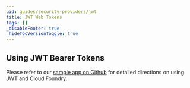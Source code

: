 ```yaml
---
uid: guides/security-providers/jwt
title: JWT Web Tokens
tags: []
_disableFooter: true
_hideTocVersionToggle: true
---
```


## Using JWT Bearer Tokens

Please refer to our [sample app on Github](https://github.com/SteeltoeOSS/Samples/tree/main/Security/src/CloudFoundryJwtAuthentication) for detailed directions on using JWT and Cloud Foundry.
